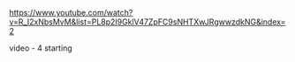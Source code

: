 https://www.youtube.com/watch?v=R_I2xNbsMvM&list=PL8p2I9GklV47ZpFC9sNHTXwJRgwwzdkNG&index=2

video - 4 starting